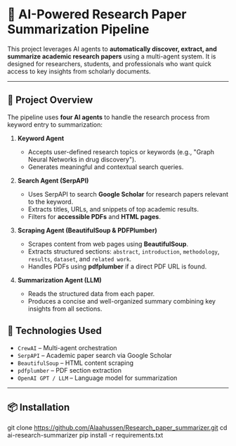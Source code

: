 # 🧠 AI-Powered Research Paper Summarization Pipeline

This project leverages AI agents to **automatically discover, extract, and summarize academic research papers** using a multi-agent system. It is designed for researchers, students, and professionals who want quick access to key insights from scholarly documents.

---

## 🚀 Project Overview

The pipeline uses **four AI agents** to handle the research process from keyword entry to summarization:

1. **Keyword Agent**  
   - Accepts user-defined research topics or keywords (e.g., "Graph Neural Networks in drug discovery").
   - Generates meaningful and contextual search queries.

2. **Search Agent (SerpAPI)**  
   - Uses SerpAPI to search **Google Scholar** for research papers relevant to the keyword.
   - Extracts titles, URLs, and snippets of top academic results.
   - Filters for **accessible PDFs** and **HTML pages**.

3. **Scraping Agent (BeautifulSoup & PDFPlumber)**  
   - Scrapes content from web pages using **BeautifulSoup**.
   - Extracts structured sections: `abstract`, `introduction`, `methodology`, `results`, `dataset`, and `related work`.
   - Handles PDFs using **pdfplumber** if a direct PDF URL is found.

4. **Summarization Agent (LLM)**  
   - Reads the structured data from each paper.
   - Produces a concise and well-organized summary combining key insights from all sections.


## 🧠 Technologies Used

- `CrewAI` – Multi-agent orchestration
- `SerpAPI` – Academic paper search via Google Scholar
- `BeautifulSoup` – HTML content scraping
- `pdfplumber` – PDF section extraction
- `OpenAI GPT / LLM` – Language model for summarization

---

## 📦 Installation

git clone https://github.com/Alaahussen/Research_paper_summarizer.git
cd ai-research-summarizer
pip install -r requirements.txt

